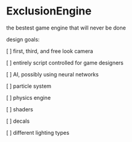 ExclusionEngine
===============
the bestest game engine that will never be done

design goals:

[ ]	first, third, and free look camera

[ ] entirely script controlled for game designers

[ ] AI, possibly using neural networks

[ ] particle system

[ ] physics engine

[ ] shaders

[ ] decals

[ ] different lighting types
